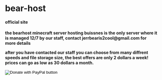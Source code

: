 # bear-host
<html>
  <h4> official site <h4>
  <p> the bearhost minecraft server hosting buissnes is the only server where it is managed 12/7 by our staff, contact jerrbearis2cool@gmail.com for more details </p>
  <p>after you have contacted our staff you can choose from many diffrent speeds and file storage size, the best offers are only 2 dollars a week! prices can go as low as 30 dollars a month.</p>
  <form action="https://www.paypal.com/donate" method="post" target="_top">
  <input type="hidden" name="cmd" value="_donations" />
  <input type="hidden" name="business" value="llamanado@gmail.com" />
  <input type="hidden" name="currency_code" value="CAD" />
  <input type="image" src="https://www.paypalobjects.com/en_US/i/btn/btn_donateCC_LG.gif" border="0" name="submit" title="PayPal - The safer, easier way to pay online!"  alt="Donate with PayPal button" />
  <img alt="" border="0" src="https://www.paypal.com/en_CA/i/scr/pixel.gif" width="1" height="1" />
  </form>
</html>

